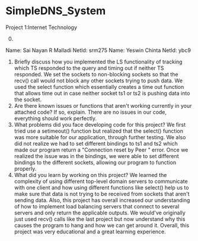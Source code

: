 # SimpleDNS_System
Project 1:Internet Technology

0.
Name: Sai Nayan R Malladi
NetId: srm275
Name: Yeswin Chinta
NetId: ybc9

1. Briefly discuss how you implemented the LS functionality of
   tracking which TS responded to the query and timing out if neither
   TS responded.
   We set the sockets to non-blocking sockets so that the recv() call would not block any other sockets trying to push data. We used the select function which essentially creates a time out function that allows time out in case neither socket ts1 or ts2 is pushing data into the socket. 
2. Are there known issues or functions that aren't working currently in your
   attached code? If so, explain.
   There are no issues in our code, everything should work perfectly. 
3. What problems did you face developing code for this project?
We first tried use a setimeout() function but realized that the select() function was more suitable for our application, through further testing. We also did not realize we had to set different bindings to ts1 and ts2 which made our program return a "Connection reset by Peer " error. Once we realized the issue was in the bindings, we were able to set different bindings to the different sockets, allowing our program to function properly. 
4. What did you learn by working on this project?
We learned the complexity of using different top-level domain servers to communicate with one client and how using different functions like select() help us to make sure that data is not trying to be received from sockets that aren't sending data. Also, this project has overall increased our understanding of how to implement load balancing servers that connect to several servers and only return the applicable outputs. We would've originally just used recv() calls like the last project but now understand why this causes the program to hang and how we can get around it. Overall, this project was very educational and a great learning experience.
